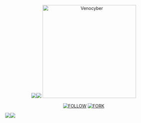 <p align="center">
<a><img src='https://i.imgur.com/LyHic3i.gif'/></a><a><img src='https://i.imgur.com/LyHic3i.gif'/></a>
<a href="https://github.com/Mudasirking95/TeamMSTBOT95">
    <img alt=Venocyber docs" height="300" src="https://files.catbox.moe/71pfke.jpg">
  </a>
</p>
<p align="center">
<a href='https://whatsapp.com/channel/0029VavOG5W4CrfiM7zHWI30' target="_blank"><img alt='FOLLOW' src='https://img.shields.io/badge/-WHATSAPP-green?style=for-the-badge&logo=Whatsapp&logoColor=white'/></a>
<a href='https://github.com/SahilKing71/MUDASIR-TECHNOLOGY/fork' target="_blank"><img alt='FORK' src='https://img.shields.io/badge/-FORK-black?style=for-the-badge&logo=Github&logoColor=white'/></a>
    
<a><img src='https://i.imgur.com/LyHic3i.gif'/></a><a><img src='https://i.imgur.com/LyHic3i.gif'/></a>
